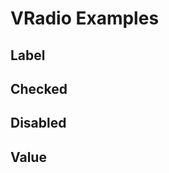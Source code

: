 # VRadio Examples

## Label
<code-tab>
<template #example>
<LabelExample />
</template>
<template #code>

```vue
<!--@include: ./components/radio/LabelExample.vue -->
```
</template>
</code-tab>

## Checked
<code-tab>
<template #example>
<CheckedExample />
</template>
<template #code>

```vue
<!--@include: ./components/radio/CheckedExample.vue -->
```
</template>
</code-tab>

## Disabled
<code-tab>
<template #example>
<DisabledExample />
</template>
<template #code>

```vue
<!--@include: ./components/radio/DisabledExample.vue -->
```
</template>
</code-tab>

## Value
<code-tab>
<template #example>
<ValueExample />
</template>
<template #code>

```vue
<!--@include: ./components/radio/ValueExample.vue -->
```
</template>
</code-tab>

<script setup lang="ts">
import CodeTab from '../custom/CodeTab.vue';
import { defineClientComponent } from 'vitepress';

const LabelExample = defineClientComponent(() =>  import('./components/radio/LabelExample.vue'));
const CheckedExample = defineClientComponent(() =>  import('./components/radio/CheckedExample.vue'));
const DisabledExample = defineClientComponent(() =>  import('./components/radio/DisabledExample.vue'));
const ValueExample = defineClientComponent(() =>  import('./components/radio/ValueExample.vue'));
</script>
